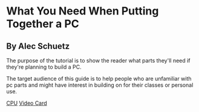 # What You Need When Putting Together a PC
## By Alec Schuetz
The purpose of the tutorial is to show the reader what parts they'll need if they're planning to build a PC. 

The target audience of this guide is to help people who are unfamiliar with pc parts and might have interest in building on for their classes or personal use.

[CPU](https://github.com/Gallade105/Gallade105/blob/main/cpu.md)
[Video Card](https://github.com/Gallade105/Gallade105/blob/main/videocard.md)

